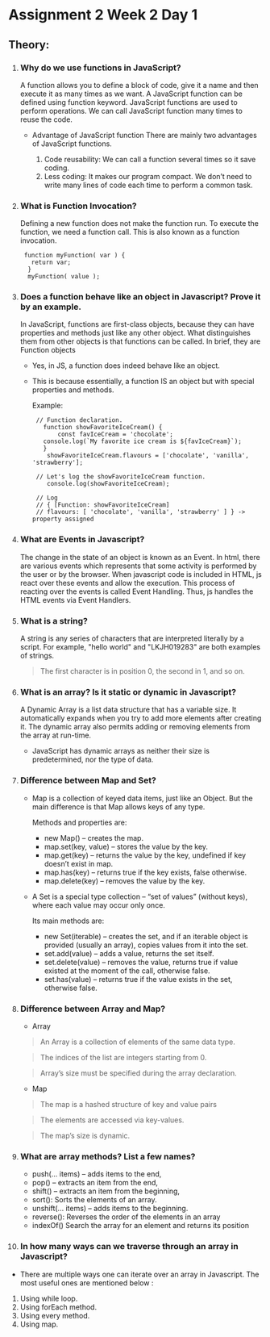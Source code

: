 # Assignment 2 Week 2 Day 1

## Theory:

1. ### Why do we use functions in JavaScript?
       
      A function allows you to define a block of code, give it a name and then execute it as many times as we want. A JavaScript function can be defined using function keyword.
      JavaScript functions are used to perform operations. We can call JavaScript function many times to reuse the code.

   - Advantage of JavaScript function
       There are mainly two advantages of JavaScript functions.

        1. Code reusability: We can call a function several times so it save coding.
        2. Less coding: It makes our program compact. We don’t need to write many lines of code each time to perform a common task.
        
        
2. ### What is Function Invocation?    

      Defining a new function does not make the function run. To execute the function, we need a function call. This is also known as a function invocation.
            
        function myFunction( var ) {
          return var;
         }
         myFunction( value );
        
        
3. ### Does a function behave like an object in Javascript? Prove it by an example.    

     In JavaScript, functions are first-class objects, because they can have properties and methods just like any other object. What distinguishes them from other objects is that functions can be called. In brief, they are Function objects
        
      - Yes, in JS, a function does indeed behave like an object.
      - This is because essentially, a function IS an object but with special properties and methods. 
        
         Example:
      
             // Function declaration.
               function showFavoriteIceCream() {
                   const favIceCream = 'chocolate';
               console.log(`My favorite ice cream is ${favIceCream}`);
               }
                showFavoriteIceCream.flavours = ['chocolate', 'vanilla', 'strawberry'];

             // Let's log the showFavoriteIceCream function.
                console.log(showFavoriteIceCream);

             // Log
             // { [Function: showFavoriteIceCream]
             // flavours: [ 'chocolate', 'vanilla', 'strawberry' ] } -> property assigned
             
             
4. ### What are Events in Javascript?

     The change in the state of an object is known as an Event. In html, there are various events which represents that some activity is performed by the user or by the browser. When javascript code is included in HTML, js react over these events and allow the execution. This process of reacting over the events is called Event Handling. Thus, js handles the HTML events via Event Handlers.
     
     
5. ### What is a string?

      A string is any series of characters that are interpreted literally by a script. For example, "hello world" and "LKJH019283" are both examples of strings. 
      > The first character is in position 0, the second in 1, and so on.
      
  
6. ### What is an array? Is it static or dynamic in Javascript? 

      A Dynamic Array is a list data structure that has a variable size. It automatically expands when you try to add more elements after creating it. The dynamic array also permits adding or removing elements from the array at run-time.
      - JavaScript has dynamic arrays as neither their size is predetermined, nor the type of data.


7. ### Difference between Map and Set?

   - Map is a collection of keyed data items, just like an Object. But the main difference is that Map allows keys of any type.
    
     Methods and properties are:

     - new Map() – creates the map.
     - map.set(key, value) – stores the value by the key.
     - map.get(key) – returns the value by the key, undefined if key doesn’t exist in map.
     - map.has(key) – returns true if the key exists, false otherwise.
     - map.delete(key) – removes the value by the key.
     

   - A Set is a special type collection – “set of values” (without keys), where each value may occur only once.
    
      Its main methods are:

     - new Set(iterable) – creates the set, and if an iterable object is provided (usually an array), copies values from it into the set.
     - set.add(value) – adds a value, returns the set itself.
     - set.delete(value) – removes the value, returns true if value existed at the moment of the call, otherwise false.
     - set.has(value) – returns true if the value exists in the set, otherwise false.


8. ### Difference between Array and Map?

     - Array
     > An Array is a collection of elements of the same data type.
     
     > The indices of the list are integers starting from 0.
     
     > Array’s size must be specified during the array declaration.

     - Map
     > The map is a hashed structure of key and value pairs
     
     > The elements are accessed via key-values.
     
     > The map’s size is dynamic.

9. ### What are array methods? List a few names?

    - push(... items) – adds items to the end,
    - pop() – extracts an item from the end,
    - shift() – extracts an item from the beginning,
    - sort(): Sorts the elements of an array.
    - unshift(... items) – adds items to the beginning.
    - reverse(): Reverses the order of the elements in an array
    - indexOf() Search the array for an element and returns its position


10. ### In how many ways can we traverse through an array in Javascript?

- There are multiple ways one can iterate over an array in Javascript. The most useful ones are mentioned below :
1. Using while loop.
2. Using forEach method.
3. Using every method.
4. Using map.

